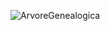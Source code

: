 ![ArvoreGenealogica](https://user-images.githubusercontent.com/93839166/184375077-ecf76954-a3ea-4c1c-abab-29c399f09592.jpg)
